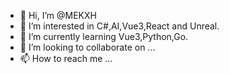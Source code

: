 - 👋 Hi, I’m @MEKXH
- 👀 I’m interested in C#,AI,Vue3,React and Unreal.
- 🌱 I’m currently learning Vue3,Python,Go.
- 💞️ I’m looking to collaborate on ...
- 📫 How to reach me ...

<!---
MEKXH/MEKXH is a ✨ special ✨ repository because its `README.md` (this file) appears on your GitHub profile.
You can click the Preview link to take a look at your changes.
--->
